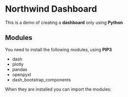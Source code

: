# Northwind Dashboard
This is a demo of creating a **dashboard** only using **Python**

## Modules
You need to install the following modules, using **PIP3**

- dash
- plotly
- pandas
- openpyxl
- dash_bootstrap_components

When they are installed you can import the modules:



